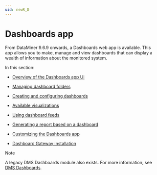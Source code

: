 ```yaml
---
uid: newR_D
---
```


# Dashboards app

From DataMiner 9.6.9 onwards, a Dashboards web app is available. This app allows you to make, manage and view dashboards that can display a wealth of information about the monitored system.

In this section:

- [Overview of the Dashboards app UI](Overview_of_the_Dashboards_app_UI.md)

- [Managing dashboard folders](Managing_dashboard_folders.md)

- [Creating and configuring dashboards](Creating_and_configuring_dashboards.md)

- [Available visualizations](Available_visualizations.md)

- [Using dashboard feeds](Using_dashboard_feeds.md)

- [Generating a report based on a dashboard](Generating_a_report_based_on_a_dashboard.md)

- [Customizing the Dashboards app](Customizing_the_Dashboards_app.md)

- [Dashboard Gateway installation](Dashboard_Gateway_installation.md)

> [!NOTE]
> A legacy DMS Dashboards module also exists. For more information, see [DMS Dashboards](../dashboards/dashboards.md#dms-dashboards).
>

